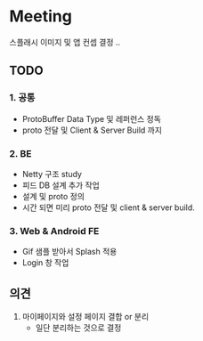 Meeting
=========
스플래시 이미지 및 앱 컨셉 결정 ..

## TODO
### 1. 공통
- ProtoBuffer Data Type 및 레퍼런스 정독
- proto 전달 및 Client & Server Build 까지 

### 2. BE
- Netty 구조 study 
- 피드 DB 설계 추가 작업 
- 설계 및 proto 정의 
- 시간 되면 미리 proto 전달 및 client & server build.

### 3. Web & Android FE 
- Gif 샘플 받아서 Splash 적용
- Login 창 작업

## 의견
1. 마이페이지와 설정 페이지 결합 or 분리 
    - 일단 분리하는 것으로 결정

